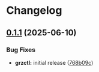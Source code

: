 # Changelog

## [0.1.1](https://github.com/BfArM-MVH/grz-tools/compare/grzctl-v0.1.0...grzctl-v0.1.1) (2025-06-10)


### Bug Fixes

* **grzctl:** initial release ([768b09c](https://github.com/BfArM-MVH/grz-tools/commit/768b09c58593ff119bc0de919fc4c0c389d67a50))
